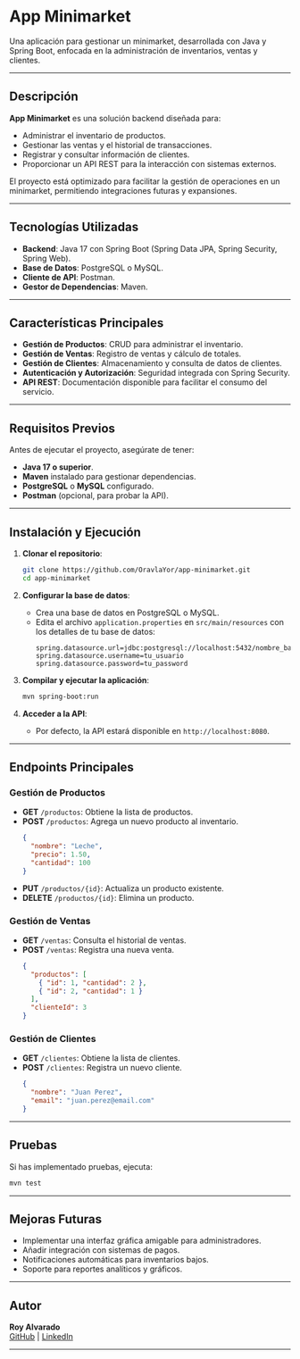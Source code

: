 # App Minimarket

Una aplicación para gestionar un minimarket, desarrollada con Java y Spring Boot, enfocada en la administración de inventarios, ventas y clientes.

---

## Descripción

**App Minimarket** es una solución backend diseñada para:

- Administrar el inventario de productos.
- Gestionar las ventas y el historial de transacciones.
- Registrar y consultar información de clientes.
- Proporcionar un API REST para la interacción con sistemas externos.

El proyecto está optimizado para facilitar la gestión de operaciones en un minimarket, permitiendo integraciones futuras y expansiones.

---

## Tecnologías Utilizadas

- **Backend**: Java 17 con Spring Boot (Spring Data JPA, Spring Security, Spring Web).
- **Base de Datos**: PostgreSQL o MySQL.
- **Cliente de API**: Postman.
- **Gestor de Dependencias**: Maven.

---

## Características Principales

- **Gestión de Productos**: CRUD para administrar el inventario.
- **Gestión de Ventas**: Registro de ventas y cálculo de totales.
- **Gestión de Clientes**: Almacenamiento y consulta de datos de clientes.
- **Autenticación y Autorización**: Seguridad integrada con Spring Security.
- **API REST**: Documentación disponible para facilitar el consumo del servicio.

---

## Requisitos Previos

Antes de ejecutar el proyecto, asegúrate de tener:

- **Java 17 o superior**.
- **Maven** instalado para gestionar dependencias.
- **PostgreSQL** o **MySQL** configurado.
- **Postman** (opcional, para probar la API).

---

## Instalación y Ejecución

1. **Clonar el repositorio**:

   ```bash
   git clone https://github.com/OravlaYor/app-minimarket.git
   cd app-minimarket
   ```

2. **Configurar la base de datos**:

   - Crea una base de datos en PostgreSQL o MySQL.
   - Edita el archivo `application.properties` en `src/main/resources` con los detalles de tu base de datos:
     ```properties
     spring.datasource.url=jdbc:postgresql://localhost:5432/nombre_base_datos
     spring.datasource.username=tu_usuario
     spring.datasource.password=tu_password
     ```

3. **Compilar y ejecutar la aplicación**:

   ```bash
   mvn spring-boot:run
   ```

4. **Acceder a la API**:

   - Por defecto, la API estará disponible en `http://localhost:8080`.

---

## Endpoints Principales

### Gestión de Productos

- **GET** `/productos`: Obtiene la lista de productos.
- **POST** `/productos`: Agrega un nuevo producto al inventario.
  ```json
  {
    "nombre": "Leche",
    "precio": 1.50,
    "cantidad": 100
  }
  ```
- **PUT** `/productos/{id}`: Actualiza un producto existente.
- **DELETE** `/productos/{id}`: Elimina un producto.

### Gestión de Ventas

- **GET** `/ventas`: Consulta el historial de ventas.
- **POST** `/ventas`: Registra una nueva venta.
  ```json
  {
    "productos": [
      { "id": 1, "cantidad": 2 },
      { "id": 2, "cantidad": 1 }
    ],
    "clienteId": 3
  }
  ```

### Gestión de Clientes

- **GET** `/clientes`: Obtiene la lista de clientes.
- **POST** `/clientes`: Registra un nuevo cliente.
  ```json
  {
    "nombre": "Juan Perez",
    "email": "juan.perez@email.com"
  }
  ```

---

## Pruebas

Si has implementado pruebas, ejecuta:

```bash
mvn test
```

---

## Mejoras Futuras

- Implementar una interfaz gráfica amigable para administradores.
- Añadir integración con sistemas de pagos.
- Notificaciones automáticas para inventarios bajos.
- Soporte para reportes analíticos y gráficos.

---

## Autor

**Roy Alvarado**\
[GitHub](https://github.com/OravlaYor) | [LinkedIn](https://www.linkedin.com/in/royalvarodr/)

---


